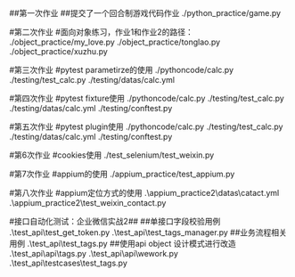 ##第一次作业
##提交了一个回合制游戏代码作业
./python_practice/game.py

#第二次作业
#面向对象练习，作业1和作业2的路径：
./object_practice/my_love.py
./object_practice/tonglao.py
./object_practice/xuzhu.py

#第三次作业
#pytest parametirze的使用
./pythoncode/calc.py
./testing/test_calc.py
./testing/datas/calc.yml

#第四次作业
#pytest fixture使用
./pythoncode/calc.py
./testing/test_calc.py
./testing/datas/calc.yml
./testing/conftest.py

#第五次作业
#pytest plugin使用
./pythoncode/calc.py
./testing/test_calc.py
./testing/datas/calc.yml
./testing/conftest.py

#第6次作业
#cookies使用
./test_selenium/test_weixin.py

#第7次作业
#appium的使用
./appium_practice/test_appium.py

#第八次作业
#appium定位方式的使用
.\appium_practice2\datas\catact.yml
.\appium_practice2\test_weixin_contact.py


#接口自动化测试：企业微信实战2##
##单接口字段校验用例
.\test_api\test_get_token.py
.\test_api\test_tags_manager.py
##业务流程相关用例
.\test_api\test_tags.py
##使用api object 设计模式进行改造
.\test_api\api\tags.py
.\test_api\api\wework.py
.\test_api\testcases\test_tags.py






